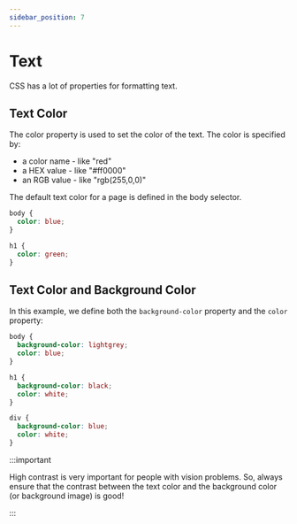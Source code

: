 ```yaml
---
sidebar_position: 7
---
```


# Text

CSS has a lot of properties for formatting text.

## Text Color

The color property is used to set the color of the text. The color is specified by:

- a color name - like "red"
- a HEX value - like "#ff0000"
- an RGB value - like "rgb(255,0,0)"

The default text color for a page is defined in the body selector.

```css
body {
  color: blue;
}

h1 {
  color: green;
}
```

## Text Color and Background Color

In this example, we define both the `background-color` property and the `color` property:

```css
body {
  background-color: lightgrey;
  color: blue;
}

h1 {
  background-color: black;
  color: white;
}

div {
  background-color: blue;
  color: white;
}
```

:::important

High contrast is very important for people with vision problems. So, always ensure that the contrast between the text color and the background color (or background image) is good!

:::
